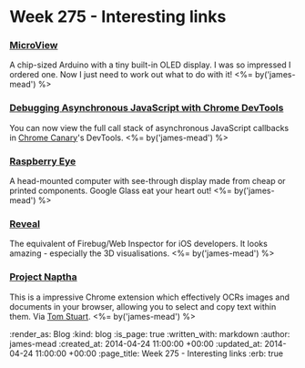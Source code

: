 Week 275 - Interesting links
============================

### [MicroView](http://microview.io/)

A chip-sized Arduino with a tiny built-in OLED display. I was so impressed I ordered one. Now I just need to work out what to do with it! <%= by('james-mead') %>


### [Debugging Asynchronous JavaScript with Chrome DevTools](http://www.html5rocks.com/en/tutorials/developertools/async-call-stack/)

You can now view the full call stack of asynchronous JavaScript callbacks in [Chrome Canary](https://www.google.com/intl/en/chrome/browser/canary.html)'s DevTools. <%= by('james-mead') %>


### [Raspberry Eye](http://hackaday.io/project/865-Raspberry-Eye)

A head-mounted computer with see-through display made from cheap or printed components. Google Glass eat your heart out! <%= by('james-mead') %>


### [Reveal](http://revealapp.com/)

The equivalent of Firebug/Web Inspector for iOS developers. It looks amazing - especially the 3D visualisations. <%= by('james-mead') %>


### [Project Naptha](https://chrome.google.com/webstore/detail/project-naptha/molncoemjfmpgdkbdlbjmhlcgniigdnf)

This is a impressive Chrome extension which effectively OCRs images and documents in your browser, allowing you to select and copy text within them. Via [Tom Stuart](https://twitter.com/tomstuart). <%= by('james-mead') %>


:render_as: Blog
:kind: blog
:is_page: true
:written_with: markdown
:author: james-mead
:created_at: 2014-04-24 11:00:00 +00:00
:updated_at: 2014-04-24 11:00:00 +00:00
:page_title: Week 275 - Interesting links
:erb: true
